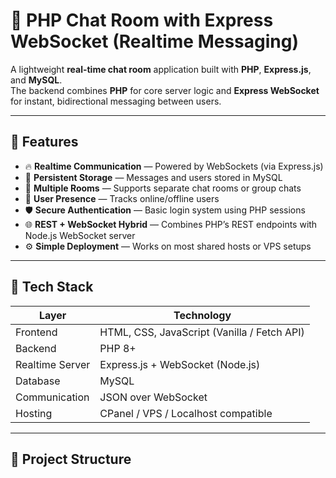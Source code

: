 # 💬 PHP Chat Room with Express WebSocket (Realtime Messaging)

A lightweight **real-time chat room** application built with **PHP**, **Express.js**, and **MySQL**.  
The backend combines **PHP** for core server logic and **Express WebSocket** for instant, bidirectional messaging between users.

---

## 🚀 Features

- 🔥 **Realtime Communication** — Powered by WebSockets (via Express.js)
- 💾 **Persistent Storage** — Messages and users stored in MySQL
- 👥 **Multiple Rooms** — Supports separate chat rooms or group chats
- 🧠 **User Presence** — Tracks online/offline users
- 🛡️ **Secure Authentication** — Basic login system using PHP sessions
- 🌐 **REST + WebSocket Hybrid** — Combines PHP’s REST endpoints with Node.js WebSocket server
- ⚙️ **Simple Deployment** — Works on most shared hosts or VPS setups

---

## 🧩 Tech Stack

| Layer | Technology |
|-------|-------------|
| Frontend | HTML, CSS, JavaScript (Vanilla / Fetch API) |
| Backend | PHP 8+ |
| Realtime Server | Express.js + WebSocket (Node.js) |
| Database | MySQL |
| Communication | JSON over WebSocket |
| Hosting | CPanel / VPS / Localhost compatible |

---

## 📂 Project Structure

